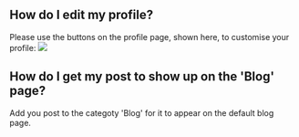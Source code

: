 ## How do I edit my profile?

Please use the buttons on the profile page, shown here, to customise your profile:
![](https://cdn.discordapp.com/attachments/755399935649906770/805598839016914984/image0.png)


## How do I get my post to show up on the 'Blog' page?

Add you post to the categoty 'Blog' for it to appear on the default blog page.
